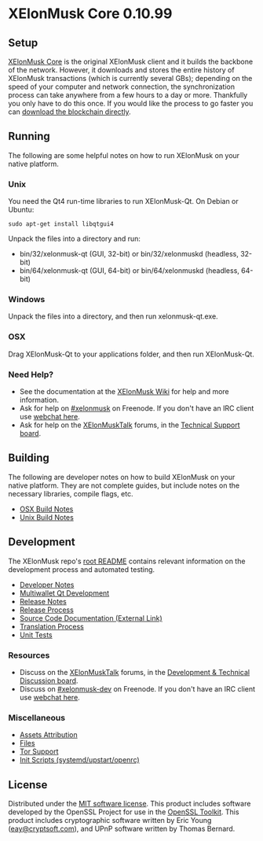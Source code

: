 XElonMusk Core 0.10.99
=====================

Setup
---------------------
[XElonMusk Core](http://xelonmusk.org/en/download) is the original XElonMusk client and it builds the backbone of the network. However, it downloads and stores the entire history of XElonMusk transactions (which is currently several GBs); depending on the speed of your computer and network connection, the synchronization process can take anywhere from a few hours to a day or more. Thankfully you only have to do this once. If you would like the process to go faster you can [download the blockchain directly](bootstrap.md).

Running
---------------------
The following are some helpful notes on how to run XElonMusk on your native platform. 

### Unix

You need the Qt4 run-time libraries to run XElonMusk-Qt. On Debian or Ubuntu:

	sudo apt-get install libqtgui4

Unpack the files into a directory and run:

- bin/32/xelonmusk-qt (GUI, 32-bit) or bin/32/xelonmuskd (headless, 32-bit)
- bin/64/xelonmusk-qt (GUI, 64-bit) or bin/64/xelonmuskd (headless, 64-bit)



### Windows

Unpack the files into a directory, and then run xelonmusk-qt.exe.

### OSX

Drag XElonMusk-Qt to your applications folder, and then run XElonMusk-Qt.

### Need Help?

* See the documentation at the [XElonMusk Wiki](https://en.xelonmusk.it/wiki/Main_Page)
for help and more information.
* Ask for help on [#xelonmusk](http://webchat.freenode.net?channels=xelonmusk) on Freenode. If you don't have an IRC client use [webchat here](http://webchat.freenode.net?channels=xelonmusk).
* Ask for help on the [XElonMuskTalk](https://xelonmusktalk.org/) forums, in the [Technical Support board](https://xelonmusktalk.org/index.php?board=4.0).

Building
---------------------
The following are developer notes on how to build XElonMusk on your native platform. They are not complete guides, but include notes on the necessary libraries, compile flags, etc.

- [OSX Build Notes](build-osx.md)
- [Unix Build Notes](build-unix.md)

Development
---------------------
The XElonMusk repo's [root README](https://github.com/xelonmusk/xelonmusk/blob/master/README.md) contains relevant information on the development process and automated testing.

- [Developer Notes](developer-notes.md)
- [Multiwallet Qt Development](multiwallet-qt.md)
- [Release Notes](release-notes.md)
- [Release Process](release-process.md)
- [Source Code Documentation (External Link)](https://dev.visucore.com/xelonmusk/doxygen/)
- [Translation Process](translation_process.md)
- [Unit Tests](unit-tests.md)

### Resources
* Discuss on the [XElonMuskTalk](https://xelonmusktalk.org/) forums, in the [Development & Technical Discussion board](https://xelonmusktalk.org/index.php?board=6.0).
* Discuss on [#xelonmusk-dev](http://webchat.freenode.net/?channels=xelonmusk) on Freenode. If you don't have an IRC client use [webchat here](http://webchat.freenode.net/?channels=xelonmusk-dev).

### Miscellaneous
- [Assets Attribution](assets-attribution.md)
- [Files](files.md)
- [Tor Support](tor.md)
- [Init Scripts (systemd/upstart/openrc)](init.md)

License
---------------------
Distributed under the [MIT software license](http://www.opensource.org/licenses/mit-license.php).
This product includes software developed by the OpenSSL Project for use in the [OpenSSL Toolkit](https://www.openssl.org/). This product includes
cryptographic software written by Eric Young ([eay@cryptsoft.com](mailto:eay@cryptsoft.com)), and UPnP software written by Thomas Bernard.
